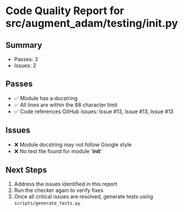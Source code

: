 # Code Quality Report for src/augment_adam/testing/__init__.py

## Summary
- Passes: 3
- Issues: 2

## Passes

- ✅ Module has a docstring
- ✅ All lines are within the 88 character limit
- ✅ Code references GitHub issues: Issue #13, Issue #13, Issue #13

## Issues

- ❌ Module  docstring may not follow Google style
- ❌ No test file found for module '__init__'

## Next Steps

1. Address the issues identified in this report
2. Run the checker again to verify fixes
3. Once all critical issues are resolved, generate tests using `scripts/generate_tests.py`
